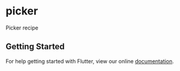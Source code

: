 # picker

Picker recipe

## Getting Started

For help getting started with Flutter, view our online
[documentation](https://flutter.io/).
